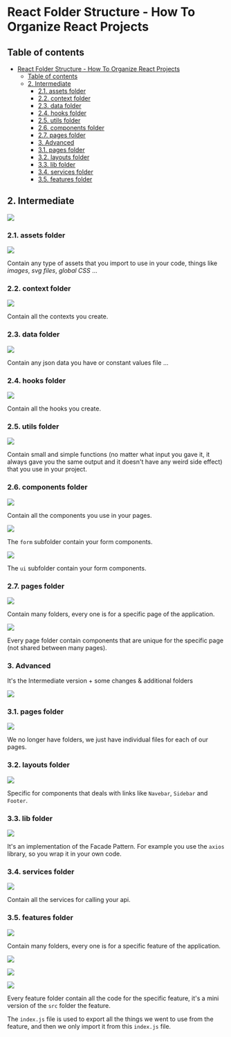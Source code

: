 # React Folder Structure - How To Organize React Projects

## Table of contents

- [React Folder Structure - How To Organize React Projects](#react-folder-structure---how-to-organize-react-projects)
  - [Table of contents](#table-of-contents)
  - [2. Intermediate](#2-intermediate)
    - [2.1. assets folder](#21-assets-folder)
    - [2.2. context folder](#22-context-folder)
    - [2.3. data folder](#23-data-folder)
    - [2.4. hooks folder](#24-hooks-folder)
    - [2.5. utils folder](#25-utils-folder)
    - [2.6. components folder](#26-components-folder)
    - [2.7. pages folder](#27-pages-folder)
    - [3. Advanced](#3-advanced)
    - [3.1. pages folder](#31-pages-folder)
    - [3.2. layouts folder](#32-layouts-folder)
    - [3.3. lib folder](#33-lib-folder)
    - [3.4. services folder](#34-services-folder)
    - [3.5. features folder](#35-features-folder)

## 2. Intermediate

![](./images/int_all.JPG)

### 2.1. assets folder

![](./images/int_assets.JPG)

Contain any type of assets that you import to use in your code, things like _images_, _svg files_, _global CSS_ ...

### 2.2. context folder

![](./images/int_context.JPG)

Contain all the contexts you create.

### 2.3. data folder

![](./images/int_data.JPG)

Contain any json data you have or constant values file ...

### 2.4. hooks folder

![](./images/int_hooks.JPG)

Contain all the hooks you create.

### 2.5. utils folder

![](./images/int_utils.JPG)

Contain small and simple functions (no matter what input you gave it, it always gave you the same output and it doesn't have any weird side effect) that you use in your project.

### 2.6. components folder

![](./images/int_components.JPG)

Contain all the components you use in your pages.

![](./images/int_comp_form.JPG)

The `form` subfolder contain your form components.

![](./images/int_comp_ui.JPG)

The `ui` subfolder contain your form components.

### 2.7. pages folder

![](./images/int_pages.JPG)

Contain many folders, every one is for a specific page of the application.

![](./images/int_pages_home.JPG)

Every page folder contain components that are unique for the specific page (not shared between many pages).

### 3. Advanced

It's the Intermediate version + some changes & additional folders

![](./images/adv_all.JPG)

### 3.1. pages folder

![](./images/adv_pages.JPG)

We no longer have folders, we just have individual files for each of our pages.

### 3.2. layouts folder

![](./images/adv_layouts.JPG)

Specific for components that deals with links like `Navebar`, `Sidebar` and `Footer`.

### 3.3. lib folder

![](./images/adv_lib.JPG)

It's an implementation of the Facade Pattern. For example you use the `axios` library, so you wrap it in your own code.

### 3.4. services folder

![](./images/adv_services.JPG)

Contain all the services for calling your api.

### 3.5. features folder

![](./images/adv_features.JPG)

Contain many folders, every one is for a specific feature of the application.

![](./images/adv_feat_auth.JPG)

![](./images/adv_feat_sett.JPG)

![](./images/adv_feat_todos.JPG)

Every feature folder contain all the code for the specific feature, it's a mini version of the `src` folder the feature.

The `index.js` file is used to export all the things we went to use from the feature, and then we only import it from this `index.js` file.
